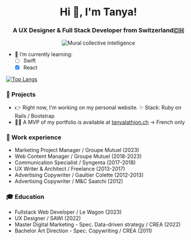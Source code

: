 <h1 align="center">Hi 👋, I'm Tanya!</h1>
<h3 align="center">A UX Designer & Full Stack Developer from Switzerland🇨🇭</h3>

<p align="center">
  <img src="https://media.giphy.com/media/S65QkXAcdXvF1o9gHk/giphy.gif" alt="Mural collective intelligence">
</p>

- 🌱 I’m currently learning:
	- [ ] Swift
  	- [x] React

 [![Top Langs](https://github-readme-stats-git-masterrstaa-rickstaa.vercel.app/api/top-langs/?username=tanyalathion)](https://github.com/anuraghazra/github-readme-stats)
 
### :metal: Projects
- :point_right: Right now, I'm working on my personal website. :sparkles: Stack: Ruby on Rails / Bootstrap
- 👨‍💻 A MVP of my portfolio is available at [tanyalathion.ch](https://www.tanyalathion.ch) -> French only

### :briefcase: Work experience
- Marketing Project Manager / Groupe Mutuel (2023)
- Web Content Manager / Groupe Mutuel (2018-2023)
- Communication Specialist / Syngenta (2017-2018)
- UX Writer & Architect / Freelance (2013-2017)
- Advertising Copywriter / Gaultier Colette (2012-2013)
- Advertising Copywriter / M&C Saatchi (2012)

### :mortar_board: Education
- Fullstack Web Developer / Le Wagon (2023)
- UX Designer / SAWI (2022)
- Master Digital Marketing - Spec. Data-driven strategy / CREA (2022)
- Bachelor Art Direction - Spec. Copywriting / CREA (2011)
